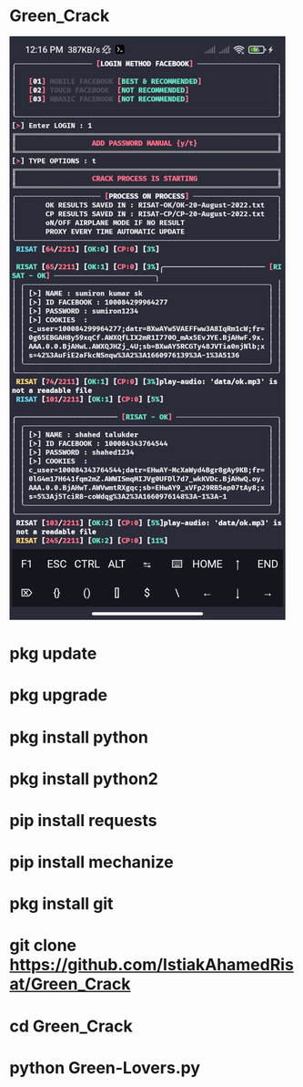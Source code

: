 # Green_Crack



![Screenshot_2022-08-20-12-16-31-113_com.termux](https://raw.githubusercontent.com/IstiakVau/xxxx/main/Screenshot_2022-08-20-12-16-31-113_com.termux.jpg)


# pkg update

# pkg upgrade

# pkg install python

# pkg install python2

# pip install requests

# pip install mechanize

# pkg install git

# git clone https://github.com/IstiakAhamedRisat/Green_Crack

# cd Green_Crack

# python Green-Lovers.py
